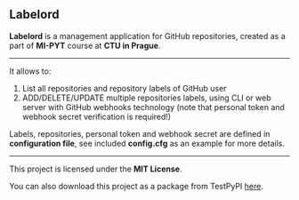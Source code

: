 ## Labelord

**Labelord** is a management application for GitHub repositories, created as a part of **MI-PYT** course at **CTU in Prague**.

-------

It allows to:
1. List all repositories and repository labels of GitHub user
2. ADD/DELETE/UPDATE multiple repositories labels, using CLI or web server with GitHub webhooks technology
(note that personal token and webhook secret verification is required!)

Labels, repositories, personal token and webhook secret are defined in **configuration file**, see included **config.cfg** as an example for more details.

-------

This project is licensed under the **MIT License**.

You can also download this project as a package from TestPyPI [here](https://testpypi.python.org/pypi/labelord-IgorRosocha).
